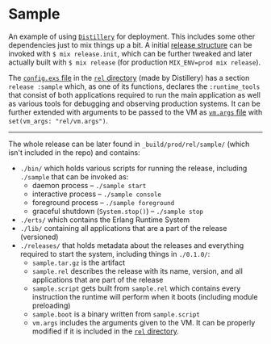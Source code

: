 # Sample

An example of using [`Distillery`](https://github.com/bitwalker/distillery) for deployment. This includes some other dependencies just to mix things up a bit.
A initial [release structure](https://github.com/Mdlkxzmcp/various_elixir/tree/master/learning/adopting_elixir/chapter_8/sample/rel) can be invoked with `$ mix release.init`, which can be further tweaked and later actually built with `$ mix release` (for production `MIX_ENV=prod mix release`).

The [`config.exs` file](https://github.com/Mdlkxzmcp/various_elixir/tree/master/learning/adopting_elixir/chapter_8/sample/rel/config.exs) in the [`rel` directory](https://github.com/Mdlkxzmcp/various_elixir/tree/master/learning/adopting_elixir/chapter_8/sample/rel) (made by Distillery) has a section `release :sample` which, as one of its functions, declares the `:runtime_tools` that consist of both applications required to run the main application as well as various tools for debugging and observing production systems. It can be further extended with arguments to be passed to the VM as [`vm.args` file](https://github.com/Mdlkxzmcp/various_elixir/tree/master/learning/adopting_elixir/chapter_8/sample/rel/vm.args) with `set(vm_args: "rel/vm.args")`.

---

The whole release can be later found in `_build/prod/rel/sample/` (which isn't included in the repo) and contains:
* `./bin/` which holds various scripts for running the release, including `./sample` that can be invoked as:
  - daemon process – `./sample start`
  - interactive process – `./sample console`
  - foreground process – `./sample foreground`
  - graceful shutdown (`System.stop()`) – `./sample stop`
* `./erts/` which contains the Erlang Runtime System
* `./lib/` containing all applications that are a part of the release (versioned)
* `./releases/` that holds metadata about the releases and everything required to start the system, including things in `./0.1.0/`:
  - `sample.tar.gz` is the artifact
  - `sample.rel` describes the release with its name, version, and all applications that are part of the release
  - `sample.script` gets built from `sample.rel` which contains every instruction the runtime will perform when it boots (including module preloading)
  - `sample.boot` is a binary written from `sample.script`
  - `vm.args` includes the arguments given to the VM. It can be properly modified if it is included in the [`rel` directory](https://github.com/Mdlkxzmcp/various_elixir/tree/master/learning/adopting_elixir/chapter_8/sample/rel/vm.args).
